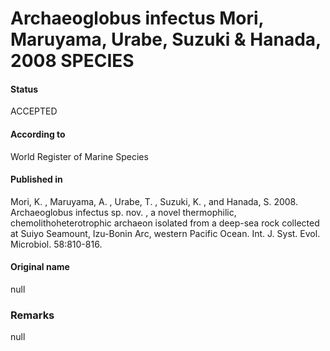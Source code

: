 Archaeoglobus infectus Mori, Maruyama, Urabe, Suzuki & Hanada, 2008 SPECIES
=======

#### Status
ACCEPTED

#### According to
World Register of Marine Species

#### Published in
Mori, K. , Maruyama, A. , Urabe, T. , Suzuki, K. , and Hanada, S. 2008. Archaeoglobus infectus sp. nov. , a novel thermophilic, chemolithoheterotrophic archaeon isolated from a deep-sea rock collected at Suiyo Seamount, Izu-Bonin Arc, western Pacific Ocean. Int. J. Syst. Evol. Microbiol. 58:810-816.

#### Original name
null

### Remarks
null